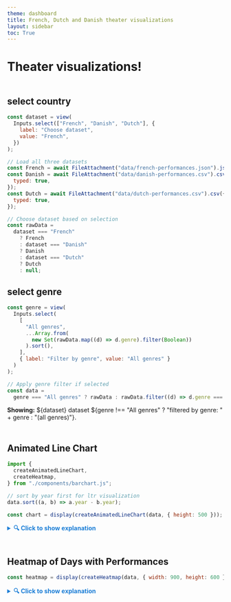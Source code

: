```yaml
---
theme: dashboard
title: French, Dutch and Danish theater visualizations
layout: sidebar
toc: True
---
```


# Theater visualizations!

<div style="margin-top: 10%;"></div>

## select country

```js
const dataset = view(
  Inputs.select(["French", "Danish", "Dutch"], {
    label: "Choose dataset",
    value: "French",
  })
);
```

```js
// Load all three datasets
const French = await FileAttachment("data/french-performances.json").json();
const Danish = await FileAttachment("data/danish-performances.csv").csv({
  typed: true,
});
const Dutch = await FileAttachment("data/dutch-performances.csv").csv({
  typed: true,
});
```


```js
// Choose dataset based on selection
const rawData =
  dataset === "French"
    ? French
    : dataset === "Danish"
    ? Danish
    : dataset === "Dutch"
    ? Dutch
    : null;
```

## select genre

```js
const genre = view(
  Inputs.select(
    [
      "All genres",
      ...Array.from(
        new Set(rawData.map((d) => d.genre).filter(Boolean))
      ).sort(),
    ],
    { label: "Filter by genre", value: "All genres" }
  )
);
```

```js
// Apply genre filter if selected
const data =
  genre === "All genres" ? rawData : rawData.filter((d) => d.genre === genre);
```

**Showing:** ${dataset} dataset ${genre !== "All genres" ? "filtered by genre: " + genre : "(all genres)"}.

<div style="margin-top: 10%;"></div>


## Animated Line Chart

<div id="chart-container"></div>

```js
import {
  createAnimatedLineChart,
  createHeatmap,
} from "./components/barchart.js";

// sort by year first for ltr visualization
data.sort((a, b) => a.year - b.year);

const chart = display(createAnimatedLineChart(data, { height: 500 }));
```

<details>
  <summary style="cursor: pointer; font-weight: bold; color: #1c7ed6;">
    🔍 Click to show explanation
  </summary>
  <p>
    This animated line chart shows number of performance days across three countries from 1748–1778.
    Select a country and genre to explore different trends. INSERT CONTEXTUAL INFORMATION
  </p>
</details>



<!-- spacing between charts -->
<div style="margin-top: 10%;"></div>

## Heatmap of Days with Performances
```js
const heatmap = display(createHeatmap(data, { width: 900, height: 600 }));
```

<details>
  <summary style="cursor: pointer; font-weight: bold; color: #1c7ed6;">
    🔍 Click to show explanation
  </summary>
  <p>
    This visualization summarizes performance days across countries from 1748–1778 as a heatmap.
    INSERT CONTEXTUAL INFORMATION HERE
  </p>
</details>


<div id="map-container"></div>

